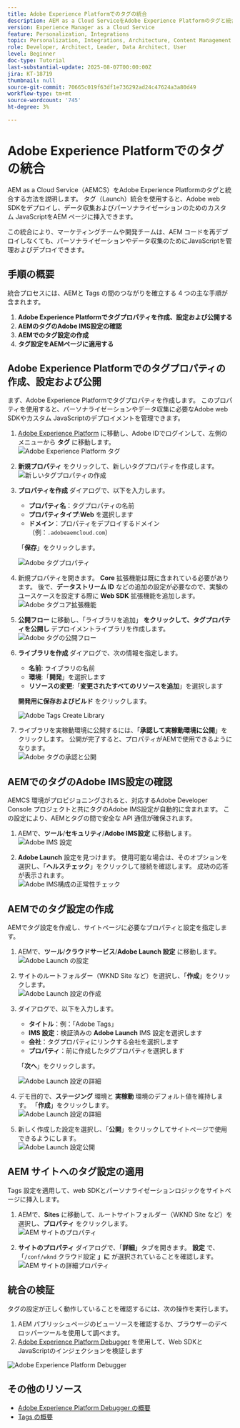 ```yaml
---
title: Adobe Experience Platformでのタグの統合
description: AEM as a Cloud ServiceをAdobe Experience Platformのタグと統合する方法について説明します。 この統合を使用すると、Adobe web SDKをデプロイし、データ収集およびパーソナライゼーションのためのカスタム JavaScriptをAEM ページに挿入できます。
version: Experience Manager as a Cloud Service
feature: Personalization, Integrations
topic: Personalization, Integrations, Architecture, Content Management
role: Developer, Architect, Leader, Data Architect, User
level: Beginner
doc-type: Tutorial
last-substantial-update: 2025-08-07T00:00:00Z
jira: KT-18719
thumbnail: null
source-git-commit: 70665c019f63df1e736292ad24c47624a3a80d49
workflow-type: tm+mt
source-wordcount: '745'
ht-degree: 3%

---
```



# Adobe Experience Platformでのタグの統合

AEM as a Cloud Service（AEMCS）をAdobe Experience Platformのタグと統合する方法を説明します。 タグ（Launch）統合を使用すると、Adobe web SDKをデプロイし、データ収集およびパーソナライゼーションのためのカスタム JavaScriptをAEM ページに挿入できます。

この統合により、マーケティングチームや開発チームは、AEM コードを再デプロイしなくても、パーソナライゼーションやデータ収集のためにJavaScriptを管理およびデプロイできます。

## 手順の概要

統合プロセスには、AEMと Tags の間のつながりを確立する 4 つの主な手順が含まれます。

1. **Adobe Experience Platformでタグプロパティを作成、設定および公開する**
2. **AEMのタグのAdobe IMS設定の確認**
3. **AEMでのタグ設定の作成**
4. **タグ設定をAEMページに適用する**

## Adobe Experience Platformでのタグプロパティの作成、設定および公開

まず、Adobe Experience Platformでタグプロパティを作成します。 このプロパティを使用すると、パーソナライゼーションやデータ収集に必要なAdobe web SDKやカスタム JavaScriptのデプロイメントを管理できます。

1. [Adobe Experience Platform](https://experience.adobe.com/platform) に移動し、Adobe IDでログインして、左側のメニューから **タグ** に移動します。\
   ![Adobe Experience Platform タグ ](../assets/setup/aep-tags.png)

2. **新規プロパティ** をクリックして、新しいタグプロパティを作成します。\
   ![ 新しいタグプロパティの作成 ](../assets/setup/aep-create-tags-property.png)

3. **プロパティを作成** ダイアログで、以下を入力します。
   - **プロパティ名**：タグプロパティの名前
   - **プロパティタイプ**:**Web** を選択します
   - **ドメイン**：プロパティをデプロイするドメイン（例：`.adobeaemcloud.com`）

   「**保存**」をクリックします。

   ![Adobe タグプロパティ ](../assets/setup/adobe-tags-property.png)

4. 新規プロパティを開きます。 **Core** 拡張機能は既に含まれている必要があります。 後で、**データストリーム ID** などの追加の設定が必要なので、実験のユースケースを設定する際に **Web SDK** 拡張機能を追加します。\
   ![Adobe タグコア拡張機能 ](../assets/setup/adobe-tags-core-extension.png)

5. **公開フロー** に移動し、「ライブラリを追加」 **をクリックして、タグプロパティを公開し** デプロイメントライブラリを作成します。
   ![Adobe タグの公開フロー ](../assets/setup/adobe-tags-publishing-flow.png)

6. **ライブラリを作成** ダイアログで、次の情報を指定します。
   - **名前**: ライブラリの名前
   - **環境**:「**開発**」を選択します
   - **リソースの変更**:「**変更されたすべてのリソースを追加**」を選択します

   **開発用に保存およびビルド** をクリックします。

   ![Adobe Tags Create Library](../assets/setup/adobe-tags-create-library.png)

7. ライブラリを実稼動環境に公開するには、「**承認して実稼動環境に公開**」をクリックします。 公開が完了すると、プロパティがAEMで使用できるようになります。\
   ![Adobe タグの承認と公開 ](../assets/setup/adobe-tags-approve-publish.png)

## AEMでのタグのAdobe IMS設定の確認

AEMCS 環境がプロビジョニングされると、対応するAdobe Developer Console プロジェクトと共にタグのAdobe IMS設定が自動的に含まれます。 この設定により、AEMとタグの間で安全な API 通信が確保されます。

1. AEMで、**ツール**/**セキュリティ**/**Adobe IMS設定** に移動します。\
   ![Adobe IMS 設定](../assets/setup/aem-ims-configurations.png)

2. **Adobe Launch** 設定を見つけます。 使用可能な場合は、そのオプションを選択し、「**ヘルスチェック**」をクリックして接続を確認します。 成功の応答が表示されます。\
   ![Adobe IMS構成の正常性チェック ](../assets/setup/aem-ims-configuration-health-check.png)

## AEMでのタグ設定の作成

AEMでタグ設定を作成し、サイトページに必要なプロパティと設定を指定します。

1. AEMで、**ツール**/**クラウドサービス**/**Adobe Launch 設定** に移動します。\
   ![Adobe Launch の設定 ](../assets/setup/aem-launch-configurations.png)

2. サイトのルートフォルダー（WKND Site など）を選択し、「**作成**」をクリックします。\
   ![Adobe Launch 設定の作成 ](../assets/setup/aem-create-launch-configuration.png)

3. ダイアログで、以下を入力します。
   - **タイトル**：例：「Adobe Tags」
   - **IMS 設定**：検証済みの **Adobe Launch** IMS 設定を選択します
   - **会社**：タグプロパティにリンクする会社を選択します
   - **プロパティ**：前に作成したタグプロパティを選択します

   「**次へ**」をクリックします。

   ![Adobe Launch 設定の詳細 ](../assets/setup/aem-launch-configuration-details.png)

4. デモ目的で、**ステージング** 環境と **実稼動** 環境のデフォルト値を維持します。 「**作成**」をクリックします。\
   ![Adobe Launch 設定の詳細 ](../assets/setup/aem-launch-configuration-create.png)

5. 新しく作成した設定を選択し、「**公開**」をクリックしてサイトページで使用できるようにします。\
   ![Adobe Launch 設定公開 ](../assets/setup/aem-launch-configuration-publish.png)

## AEM サイトへのタグ設定の適用

Tags 設定を適用して、web SDKとパーソナライゼーションロジックをサイトページに挿入します。

1. AEMで、**Sites** に移動して、ルートサイトフォルダー（WKND Site など）を選択し、**プロパティ** をクリックします。\
   ![AEM サイトのプロパティ ](../assets/setup/aem-site-properties.png)

2. **サイトのプロパティ** ダイアログで、「**詳細**」タブを開きます。 **設定** で、「`/conf/wknd` クラウド設定 **」に** が選択されていることを確認します。\
   ![AEM サイトの詳細プロパティ ](../assets/setup/aem-site-advanced-properties.png)

## 統合の検証

タグの設定が正しく動作していることを確認するには、次の操作を実行します。

1. AEM パブリッシュページのビューソースを確認するか、ブラウザーのデベロッパーツールを使用して調べます。
2. [Adobe Experience Platform Debugger](https://chromewebstore.google.com/detail/adobe-experience-platform/bfnnokhpnncpkdmbokanobigaccjkpob) を使用して、Web SDKとJavaScriptのインジェクションを検証します

![Adobe Experience Platform Debugger](../assets/setup/aep-debugger.png)

## その他のリソース

- [Adobe Experience Platform Debugger の概要](https://experienceleague.adobe.com/ja/docs/experience-platform/debugger/home)
- [Tags の概要](https://experienceleague.adobe.com/ja/docs/experience-platform/tags/home)
